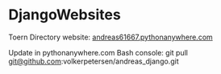 # DjangoWebsites
Toern Directory website: [andreas61667.pythonanywhere.com](http://andreas61667.pythonanywhere.com/)

Update in pythonanywhere.com Bash console:
git pull git@github.com:volkerpetersen/andreas_django.git
 
